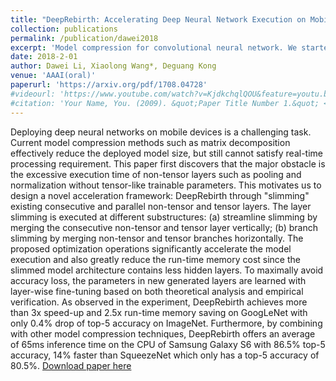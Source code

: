 ```yaml
---
title: "DeepRebirth: Accelerating Deep Neural Network Execution on Mobile Devices"
collection: publications
permalink: /publication/dawei2018
excerpt: 'Model compression for convolutional neural network. We started the project in 2016, finished the pipeline in 2017'
date: 2018-2-01
author: Dawei Li, Xiaolong Wang*, Deguang Kong 
venue: 'AAAI(oral)'
paperurl: 'https://arxiv.org/pdf/1708.04728'
#videourl: 'https://www.youtube.com/watch?v=KjdkchqlQOU&feature=youtu.be'
#citation: 'Your Name, You. (2009). &quot;Paper Title Number 1.&quot; <i>Journal 1</i>. 1(1).'
---
```

Deploying deep neural networks on mobile devices is a challenging task. Current model compression methods such as matrix decomposition effectively reduce the deployed model size, but still cannot satisfy real-time processing requirement. This paper first discovers that the major obstacle is the excessive execution time of non-tensor layers such as pooling and normalization without tensor-like trainable parameters. This motivates us to design a novel acceleration framework: DeepRebirth through "slimming" existing consecutive and parallel non-tensor and tensor layers. The layer slimming is executed at different substructures: (a) streamline slimming by merging the consecutive non-tensor and tensor layer vertically; (b) branch slimming by merging non-tensor and tensor branches horizontally. The proposed optimization operations significantly accelerate the model execution and also greatly reduce the run-time memory cost since the slimmed model architecture contains less hidden layers. To maximally avoid accuracy loss, the parameters in new generated layers are learned with layer-wise fine-tuning based on both theoretical analysis and empirical verification. As observed in the experiment, DeepRebirth achieves more than 3x speed-up and 2.5x run-time memory saving on GoogLeNet with only 0.4% drop of top-5 accuracy on ImageNet. Furthermore, by combining with other model compression techniques, DeepRebirth offers an average of 65ms inference time on the CPU of Samsung Galaxy S6 with 86.5% top-5 accuracy, 14% faster than SqueezeNet which only has a top-5 accuracy of 80.5%. 
[Download paper here](https://arxiv.org/pdf/1708.04728)

